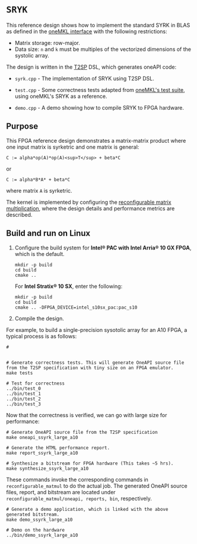 # `SRYK`

This reference design shows how to implement the standard SYRK in BLAS as defined in the [oneMKL interface](https://oneapi-src.github.io/oneMKL/domains/blas/blas.html) with the following restrictions:
* Matrix storage: row-major.
* Data size: `n` and `k` must be multiples of the vectorized dimensions of the systolic array.

The design is written in the [T2SP](https://github.com/IntelLabs/t2sp) DSL, which generates oneAPI code:

* `syrk.cpp` - The implementation of SRYK using T2SP DSL.

* `test.cpp` - Some correctness tests adapted from [oneMKL's test suite](https://github.com/oneapi-src/oneMKL/blob/develop/tests/unit_tests/blas/level3/syrk_usm.cpp), using oneMKL's SRYK as a reference.

* `demo.cpp` - A demo showing how to compile SRYK to FPGA hardware.

## Purpose

This FPGA reference design demonstrates a matrix-matrix product where one input matrix is syrketric and one matrix is general:

```
C := alpha*op(A)*op(A)<sup>T</sup> + beta*C
```
or
```
C := alpha*B*A* + beta*C
```

where matrix `A` is syrketric.

The kernel is implemented by configuring the [reconfigurable matrix multiplication](../recnfigurable_matmul/README.md), where the design details and performance metrics are described.

## Build and run on Linux

1. Configure the build system for **Intel® PAC with Intel Arria® 10 GX FPGA**, which is the default.

   ```shell
   mkdir -p build
   cd build
   cmake ..
   ```

   For **Intel Stratix® 10 SX**, enter the following:

   ```shell
   mkdir -p build
   cd build
   cmake .. -DFPGA_DEVICE=intel_s10sx_pac:pac_s10
   ```

2. Compile the design.

For example, to build a single-precision sysotolic array for an A10 FPGA, a typical process is as follows:
   ```shell
   #


   # Generate correctness tests. This will generate OneAPI source file from the T2SP specification with tiny size on an FPGA emulator.
   make tests

   # Test for correctness
   ../bin/test_0
   ../bin/test_1
   ../bin/test_2
   ../bin/test_3
   ```

Now that the correctness is verified, we can go with large size for performance:
   ```shell
   # Generate OneAPI source file from the T2SP specification
   make oneapi_ssyrk_large_a10

   # Generate the HTML performance report.
   make report_ssyrk_large_a10

   # Synthesize a bitstream for FPGA hardware (This takes ~5 hrs).
   make synthesize_ssyrk_large_a10
   ```
   These commands invoke the corresponding commands in `reconfigurable_matmul` to do the actual job. The generated OneAPI source files, report, and bitstream are located under `reconfigurable_matmul/oneapi, reports, bin`, respectively.

   ```shell
   # Generate a demo application, which is linked with the above generated bitstream.
   make demo_ssyrk_large_a10

   # Demo on the hardware
   ../bin/demo_ssyrk_large_a10
   ```